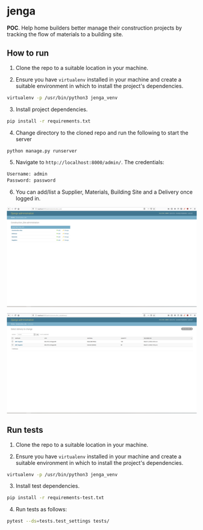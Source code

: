 # jenga

**POC**. Help home builders better manage their construction projects by tracking
the flow of materials to a building site.

## How to run

1. Clone the repo to a suitable location in your machine.

2. Ensure you have `virtualenv` installed in your machine and create a suitable
environment in which to install the project's dependencies.

```bash
virtualenv -p /usr/bin/python3 jenga_venv
```

3. Install project dependencies.

```bash
pip install -r requirements.txt
```

4. Change directory to the cloned repo and run the following to start the server

```bash
python manage.py runserver
```

5. Navigate to `http://localhost:8000/admin/`. The credentials:

```txt
Username: admin
Password: password
```

6. You can add/list a Supplier, Materials, Building Site and a Delivery once logged in.

![Jenga Home](https://github.com/evansmurithi/jenga/raw/master/assets/jenga_home.png)

![Jenga Deliveries](https://github.com/evansmurithi/jenga/raw/master/assets/jenga_deliveries.png)


## Run tests

1. Clone the repo to a suitable location in your machine.

2. Ensure you have `virtualenv` installed in your machine and create a suitable
environment in which to install the project's dependencies.

```bash
virtualenv -p /usr/bin/python3 jenga_venv
```

3. Install test dependencies.

```bash
pip install -r requirements-test.txt
```

4. Run tests as follows:

```bash
pytest --ds=tests.test_settings tests/
```
